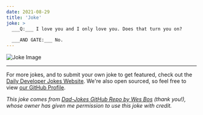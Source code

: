 ```yaml
---
date: 2021-08-29
title: 'Joke'
joke: >
  ___Q:___ I love you and I only love you. Does that turn you on?
  
  ___AND GATE:___ No.
---
```



![Joke Image](https://private.xtrp.io/projects/DailyDeveloperJokes/public_image_server/images/5e12593f93b65.png)

---

For more jokes, and to submit your own joke to get featured, check out the [Daily Developer Jokes Website](https://dailydeveloperjokes.github.io/). We're also open sourced, so feel free to view [our GitHub Profile](https://github.com/dailydeveloperjokes).


_This joke comes from [Dad-Jokes GitHub Repo by Wes Bos](https://github.com/wesbos/dad-jokes) (thank you!), whose owner has given me permission to use this joke with credit._

<!--
Joke text:
**Q:** I love you and I only love you. Does that turn you on?

**AND GATE:** No.
 -->


